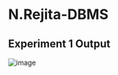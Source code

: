 # N.Rejita-DBMS
## Experiment 1 Output
![image](https://user-images.githubusercontent.com/114385597/193738628-3d4641a1-ac92-4000-94a3-b0ab60de21c1.png)
